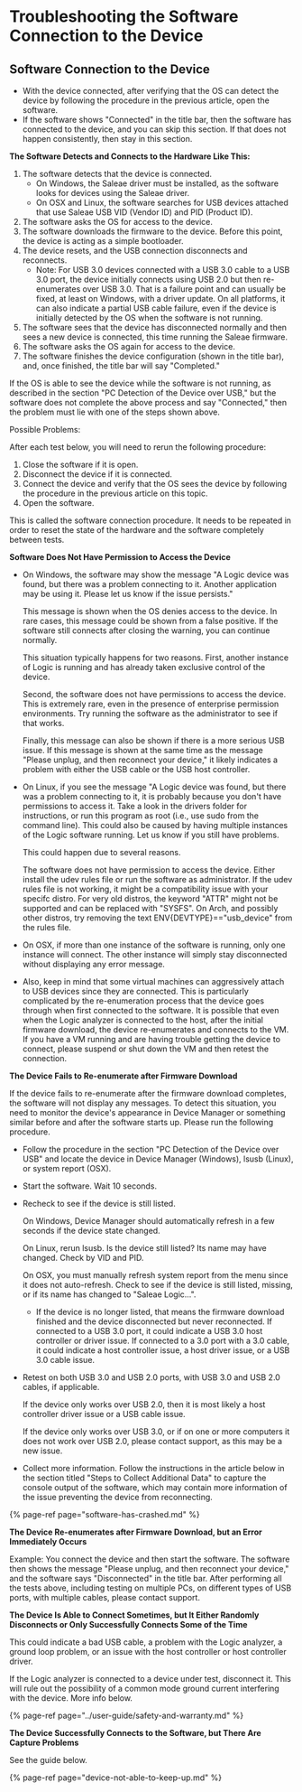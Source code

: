 # Troubleshooting the Software Connection to the Device

## Software Connection to the Device

* With the device connected, after verifying that the OS can detect the device by following the procedure in the previous article, open the software.
* If the software shows "Connected" in the title bar, then the software has connected to the device, and you can skip this section. If that does not happen consistently, then stay in this section.

**The Software Detects and Connects to the Hardware Like This:**

1. The software detects that the device is connected.
   * On Windows, the Saleae driver must be installed, as the software looks for devices using the Saleae driver.
   * On OSX and Linux, the software searches for USB devices attached that use Saleae USB VID \(Vendor ID\) and PID \(Product ID\).
2. The software asks the OS for access to the device.
3. The software downloads the firmware to the device. Before this point, the device is acting as a simple bootloader.
4. The device resets, and the USB connection disconnects and reconnects.
   * Note: For USB 3.0 devices connected with a USB 3.0 cable to a USB 3.0 port, the device initially connects using USB 2.0 but then re-enumerates over USB 3.0. That is a failure point and can usually be fixed, at least on Windows, with a driver update. On all platforms, it can also indicate a partial USB cable failure, even if the device is initially detected by the OS when the software is not running.
5. The software sees that the device has disconnected normally and then sees a new device is connected, this time running the Saleae firmware.
6. The software asks the OS again for access to the device.
7. The software finishes the device configuration \(shown in the title bar\), and, once finished, the title bar will say "Completed."

If the OS is able to see the device while the software is not running, as described in the section "PC Detection of the Device over USB," but the software does not complete the above process and say "Connected," then the problem must lie with one of the steps shown above.

Possible Problems:

After each test below, you will need to rerun the following procedure:

1. Close the software if it is open.
2. Disconnect the device if it is connected.
3. Connect the device and verify that the OS sees the device by following the procedure in the previous article on this topic.
4. Open the software.

This is called the software connection procedure. It needs to be repeated in order to reset the state of the hardware and the software completely between tests.

**Software Does Not Have Permission to Access the Device**

* On Windows, the software may show the message "A Logic device was found, but there was a problem connecting to it.  Another application may be using it.  Please let us know if the issue persists."

  This message is shown when the OS denies access to the device. In rare cases, this message could be shown from a false positive. If the software still connects after closing the warning, you can continue normally.

  This situation typically happens for two reasons. First, another instance of Logic is running and has already taken exclusive control of the device. 

  Second, the software does not have permissions to access the device. This is extremely rare, even in the presence of enterprise permission environments. Try running the software as the administrator to see if that works.

  Finally, this message can also be shown if there is a more serious USB issue. If this message is shown at the same time as the message "Please unplug, and then reconnect your device," it likely indicates a problem with either the USB cable or the USB host controller.

* On Linux, if you see the message "A Logic device was found, but there was a problem connecting to it, it is probably because you don't have permissions to access it. Take a look in the drivers folder for instructions, or run this program as root \(i.e., use sudo from the command line\). This could also be caused by having multiple instances of the Logic software running. Let us know if you still have problems.

  This could happen due to several reasons.

  The software does not have permission to access the device. Either install the udev rules file or run the software as administrator. If the udev rules file is not working, it might be a compatibility issue with your specifc distro. For very old distros, the keyword "ATTR" might not be supported and can be replaced with "SYSFS". On Arch, and possibly other distros, try removing the text ENV{DEVTYPE}=="usb\_device" from the rules file.

* On OSX, if more than one instance of the software is running, only one instance will connect. The other instance will simply stay disconnected without displaying any error message.
* Also, keep in mind that some virtual machines can aggressively attach to USB devices since they are connected. This is particularly complicated by the re-enumeration process that the device goes through when first connected to the software. It is possible that even when the Logic analyzer is connected to the host, after the initial firmware download, the device re-enumerates and connects to the VM. If you have a VM running and are having trouble getting the device to connect, please suspend or shut down the VM and then retest the connection.

**The Device Fails to Re-enumerate after Firmware Download**

If the device fails to re-enumerate after the firmware download completes, the software will not display any messages. To detect this situation, you need to monitor the device's appearance in Device Manager or something similar before and after the software starts up. Please run the following procedure.

* Follow the procedure in the section "PC Detection of the Device over USB" and locate the device in Device Manager \(Windows\), lsusb \(Linux\), or system report \(OSX\).
* Start the software. Wait 10 seconds.
* Recheck to see if the device is still listed.

    On Windows, Device Manager should automatically refresh in a few seconds if the device state changed.

    On Linux, rerun lsusb. Is the device still listed? Its name may have changed. Check by VID and PID.

    On OSX, you must manually refresh system report from the menu since it does not auto-refresh. Check to see if the device is still listed, missing, or if its name has changed to "Saleae Logic...".

  * If the device is no longer listed, that means the firmware download finished and the device disconnected but never reconnected. If connected to a USB 3.0 port, it could indicate a USB 3.0 host controller or driver issue. If connected to a 3.0 port with a 3.0 cable, it could indicate a host controller issue, a host driver issue, or a USB 3.0 cable issue.

* Retest on both USB 3.0 and USB 2.0 ports, with USB 3.0 and USB 2.0 cables, if applicable.

    If the device only works over USB 2.0, then it is most likely a host controller driver issue or a USB cable issue.

    If the device only works over USB 3.0, or if on one or more computers it does not work over USB 2.0, please contact support, as this may be a new issue.

* Collect more information. Follow the instructions in the article below in the section titled "Steps to Collect Additional Data" to capture the console output of the software, which may contain more information of the issue preventing the device from reconnecting.

{% page-ref page="software-has-crashed.md" %}

**The Device Re-enumerates after Firmware Download, but an Error Immediately Occurs**

Example: You connect the device and then start the software. The software then shows the message "Please unplug, and then reconnect your device," and the software says "Disconnected" in the title bar. After performing all the tests above, including testing on multiple PCs, on different types of USB ports, with multiple cables, please contact support.

**The Device Is Able to Connect Sometimes, but It Either Randomly Disconnects or Only Successfully Connects Some of the Time**

This could indicate a bad USB cable, a problem with the Logic analyzer, a ground loop problem, or an issue with the host controller or host controller driver.

If the Logic analyzer is connected to a device under test, disconnect it. This will rule out the possibility of a common mode ground current interfering with the device. More info below.

{% page-ref page="../user-guide/safety-and-warranty.md" %}

**The Device Successfully Connects to the Software, but There Are Capture Problems**

See the guide below.

{% page-ref page="device-not-able-to-keep-up.md" %}

